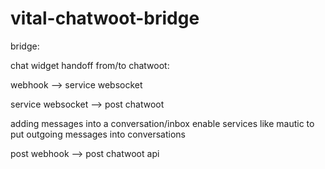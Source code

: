 # vital-chatwoot-bridge

bridge:

chat widget handoff from/to chatwoot:

webhook --> service websocket

service websocket --> post chatwoot


adding messages into a conversation/inbox
enable services like mautic to put outgoing messages into conversations

post webhook --> post chatwoot api




